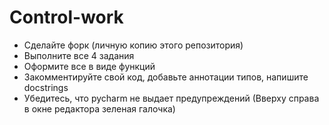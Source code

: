 # Control-work

- Сделайте форк (личную копию этого репозитория)
- Выполните все 4 задания
- Оформите все в виде функций
- Закомментируйте свой код, добавьте аннотации типов, напишите docstrings
- Убедитесь, что pycharm не выдает предупреждений (Вверху справа в окне редактора зеленая галочка)